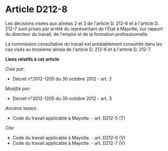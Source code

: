 # Article D212-8

Les décisions visées aux alinéas 2 et 3 de l'article D. 212-6 et à l'article D. 212-7 sont prises par arrêté du représentant
de l'Etat à Mayotte, sur rapport du directeur du travail, de l'emploi et de la formation professionnelle. 

La commission consultative du travail est préalablement consultée dans les cas visés au troisième alinéa de l'article D.
212-6 et à l'article D. 212-7.

**Liens relatifs à cet article**

_Créé par_:

  - Décret n°2012-1205 du 30 octobre 2012 - art. 2

_Modifié par_:

  - Décret n°2012-1205 du 30 octobre 2012 - art. 3

_Anciens textes_:

  - Code du travail applicable à Mayotte. - art. D212-5 (T)

_Cite_:

  - Code du travail applicable à Mayotte. - art. D212-6 (V)
  - Code du travail applicable à Mayotte. - art. D212-7 (V)

